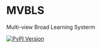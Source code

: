 # MVBLS
Multi-view Broad Learning Systerm


[![PyPI Version](https://img.shields.io/pypi/v/MVBLS.svg?logo=pypi&logoColor=white)](https://pypi.org/project/MVBLS)
